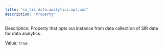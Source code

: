 ```yaml
---
title: "sn_tis.data.analytics.opt.out"
description: "Property"
---
```


Description: Property that opts out instance from data collection of SIR data for data analytics.

Value: `true`